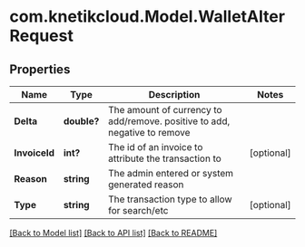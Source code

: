 # com.knetikcloud.Model.WalletAlterRequest
## Properties

Name | Type | Description | Notes
------------ | ------------- | ------------- | -------------
**Delta** | **double?** | The amount of currency to add/remove. positive to add, negative to remove | 
**InvoiceId** | **int?** | The id of an invoice to attribute the transaction to | [optional] 
**Reason** | **string** | The admin entered or system generated reason | 
**Type** | **string** | The transaction type to allow for search/etc | [optional] 

[[Back to Model list]](../README.md#documentation-for-models) [[Back to API list]](../README.md#documentation-for-api-endpoints) [[Back to README]](../README.md)

